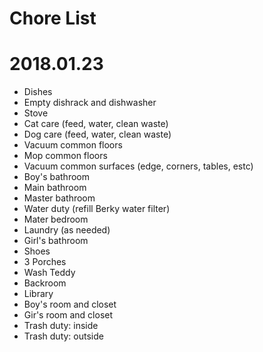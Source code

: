 # Chore List
# 2018.01.23
   * Dishes
   * Empty dishrack and dishwasher
   * Stove
   * Cat care (feed, water, clean waste)
   * Dog care (feed, water, clean waste)
   * Vacuum common floors
   * Mop common floors
   * Vacuum common surfaces (edge, corners, tables, estc)
   * Boy's bathroom
   * Main bathroom
   * Master bathroom
   * Water duty (refill Berky water filter)
   * Mater bedroom
   * Laundry (as needed)
   * Girl's bathroom
   * Shoes
   * 3 Porches
   * Wash Teddy
   * Backroom
   * Library
   * Boy's room and closet
   * Gir's room and closet
   * Trash duty: inside
   * Trash duty: outside
